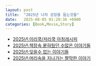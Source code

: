 ```yaml
---
layout: post
title:  "2025년 나의 성장을 돕는것들"
date:   2025-08-05 01:20:36 +0900
categories: [Book,Movie,Story]
---
```


- [2025년:이리쿡/저리쿡 아침레시피](https://hslee77.github.io/wiki/memo/2025-09-06-cook.html)
- [2025년:책장속 뭍혀뒀던 수많은 이야기들](https://hslee77.github.io/wiki/memo/2025-08-16-book.html)
- [2025년:잊을수 없는 이야기들](https://hslee77.github.io/wiki/memo/2025-08-17-insight.html)
- [2025년:머리속을 지나가는 짤막한 이야기](https://hslee77.github.io/wiki/memo/2025-09-06-diary.html)
